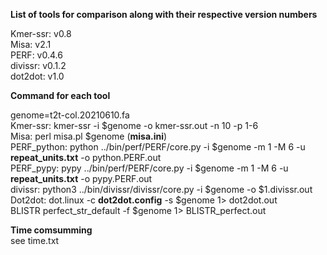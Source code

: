 **List of tools for comparison along with their respective version numbers**  

Kmer-ssr: v0.8  
Misa: v2.1  
PERF: v0.4.6  
divissr: v0.1.2  
dot2dot: v1.0  


  
**Command for each tool**  
  
genome=t2t-col.20210610.fa  
Kmer-ssr: kmer-ssr -i $genome -o kmer-ssr.out -n 10 -p 1-6  
Misa: perl misa.pl $genome (**misa.ini**)  
PERF_python: python ../bin/perf/PERF/core.py -i $genome -m 1 -M 6 -u **repeat_units.txt** -o python.PERF.out  
PERF_pypy: pypy ../bin/perf/PERF/core.py -i $genome -m 1 -M 6 -u **repeat_units.txt** -o pypy.PERF.out  
divissr: python3 ../bin/divissr/divissr/core.py -i $genome -o $1.divissr.out  
Dot2dot: dot.linux -c **dot2dot.config** -s $genome 1> dot2dot.out  
BLISTR perfect_str_default -f $genome 1> BLISTR_perfect.out  

**Time comsumming**  
see time.txt
